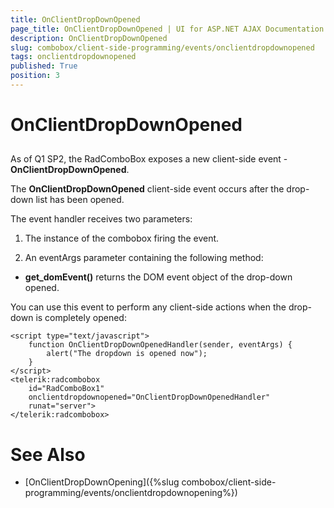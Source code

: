 ```yaml
---
title: OnClientDropDownOpened
page_title: OnClientDropDownOpened | UI for ASP.NET AJAX Documentation
description: OnClientDropDownOpened
slug: combobox/client-side-programming/events/onclientdropdownopened
tags: onclientdropdownopened
published: True
position: 3
---
```


# OnClientDropDownOpened



## 

As of Q1 SP2, the RadComboBox exposes a new client-side event - **OnClientDropDownOpened**.

The **OnClientDropDownOpened** client-side event occurs after the drop-down list has been opened.

The event handler receives two parameters:

1. The instance of the combobox firing the event.

1. An eventArgs parameter containing the following method:

* **get_domEvent()** returns the DOM event object of the drop-down opened.

You can use this event to perform any client-side actions when the drop-down is completely opened:

````ASPNET
<script type="text/javascript">
	function OnClientDropDownOpenedHandler(sender, eventArgs) {
		alert("The dropdown is opened now");
	}
</script>
<telerik:radcombobox 
	id="RadComboBox1" 
	onclientdropdownopened="OnClientDropDownOpenedHandler"
	runat="server">
</telerik:radcombobox>
````



# See Also

 * [OnClientDropDownOpening]({%slug combobox/client-side-programming/events/onclientdropdownopening%})
